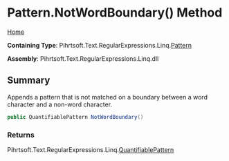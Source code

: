 # Pattern\.NotWordBoundary\(\) Method

[Home](../../../../../../README.md)

**Containing Type**: Pihrtsoft\.Text\.RegularExpressions\.Linq\.[Pattern](../README.md)

**Assembly**: Pihrtsoft\.Text\.RegularExpressions\.Linq\.dll

## Summary

Appends a pattern that is not matched on a boundary between a word character and a non\-word character\.

```csharp
public QuantifiablePattern NotWordBoundary()
```

### Returns

Pihrtsoft\.Text\.RegularExpressions\.Linq\.[QuantifiablePattern](../../QuantifiablePattern/README.md)

